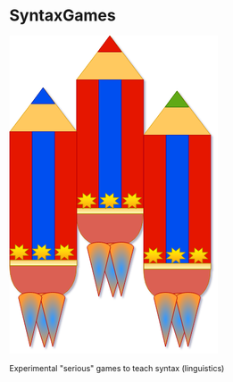 # SyntaxGames
![ship image](crayon-ship.png)


Experimental "serious" games to teach syntax (linguistics)

